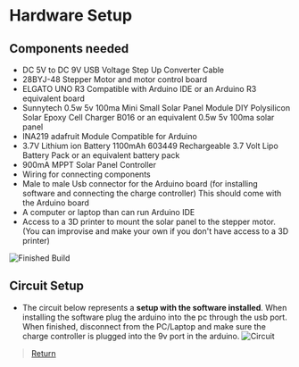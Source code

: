 
# Hardware Setup

## Components needed
- DC 5V to DC 9V USB Voltage Step Up Converter Cable 
- 28BYJ-48 Stepper Motor and motor control board
- ELGATO UNO R3 Compatible with Arduino IDE or an Arduino R3 equivalent board
- Sunnytech 0.5w 5v 100ma Mini Small Solar Panel Module DIY Polysilicon Solar Epoxy Cell Charger B016 or an equivalent 0.5w 5v 100ma solar panel
- INA219 adafruit Module Compatible for Arduino
- 3.7V Lithium ion Battery 1100mAh 603449 Rechargeable 3.7 Volt Lipo Battery Pack or an equivalent battery pack
- 900mA MPPT Solar Panel Controller
- Wiring for connecting components
- Male to male Usb connector for the Arduino board (for installing software and connecting the charge controller) This should come with the Arduino board
- A computer or laptop than can run Arduino IDE
- Access to a 3D printer to mount the solar panel to the stepper motor. (You can improvise and make your own if you don't have access to a 3D printer)

![Finished Build](https://github.com/cabledc/Senior-Design-Solar-Maximum/blob/main/Design/Final_ProtoType.jpg?raw=true)



 
## Circuit Setup
- The circuit below represents a **setup with the software installed**. When installing the software plug the arduino into the pc through the usb port. When finished, disconnect from the PC/Laptop and make sure the charge controller is plugged into the 9v port in the arduino.
![Circuit](https://github.com/cabledc/Senior-Design-Solar-Maximum/blob/main/Design/Circuits/Updated/Final%20Diagram/Final_Pic.PNG?raw=true)



>[Return](https://github.com/cabledc/Senior-Design-Solar-Maximum/tree/main?tab=readme-ov-file#user-documentation)
